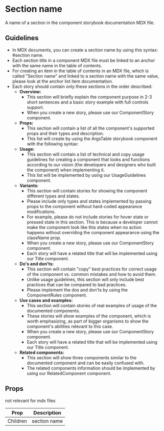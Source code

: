 # Section name
A name of a section in the component storybook documentation MDX file.

## Guidelines
- In MDX documents, you can create a section name by using this syntax: #section name.
- Each section title in a component MDX file must be linked to an anchor with the same name in the table of contents.
- For creating an item in the table of contents in an MDX file, which is called "Section name" and linked to a section name with the same value, please look at the anchor list item documentation.
- Each story should contain only these sections in the order described:
    - **Overview:** 
        - This section will briefly explain the component purpose in 2-3 short sentences and a basic story example with full controls support.
        - When you create a new story, please use our ComponentStory component.
    -  **Props:** 
        - This section will contain a list of all the component's supported props and their types and description. 
        - This list will create by using the ArgsTable storybook component with the following syntax: <ArgsTable of={Component} />
    - **Usage:**
        - This section will contain a list of technical and copy usage guidelines for creating a component that looks and functions according to our vision (the developers and designers who built the component) when implementing it.
        - This list will be implemented by using our UsageGuidelines component.
    - **Variants:**
        - This section will contain stories for showing the component different types and states. 
        - Please include only types and states implemented by passing props to the component without hard-coded appearance modifications.
        - For example, please do not include stories for hover state or pressed state in this section. This is because a developer cannot make the component look like this states when no action happens without overriding the component appearance using the className prop. 
        - When you create a new story, please use our ComponentStory component. 
        - Each story will have a related title that will be implemented using our Title component.
    - **Do's and don'ts:**
        - This section will contain "copy" best practices for correct usage of the component vs. common mistakes and how to avoid them.
        - Unlike usage guidelines, this section will only include best practices that can be compared to bad practices. 
        - Please implement the dos and don'ts by using the ComponentRules component.
    - **Use cases and examples:**
        - This section will contain stories of real examples of usage of the documented components. 
        - These stories will show examples of the component, which is worth emphasizing, as part of bigger organisms to show the component's abilities relevant to this case.
        - When you create a new story, please use our ComponentStory component. 
        - Each story will have a related title that will be implemented using our Title component.
    - **Related components:**
        - This section will show three components similar to the documented component and can be easily confused with.
        - The related components information should be implemented by using our RelatedComponent component.


## Props
not relevant for mdx files

Prop | Description
--- | ---
Children | section name
